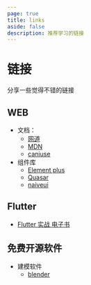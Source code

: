 ```yaml
---
page: true
title: links
aside: false
description: 推荐学习的链接
---
```


# 链接

分享一些觉得不错的链接

## WEB

- 文档：
  - [网道](https://wangdoc.com/)
  - [MDN](https://developer.mozilla.org/zh-CN/)
  - [caniuse](https://caniuse.com/)
- 组件库
  - [Element plus](https://element-plus.gitee.io/zh-CN/)
  - [Quasar](http://www.quasarchs.com/)
  - [naiveui](https://www.naiveui.com/)


## Flutter

- [Flutter 实战 电子书](https://book.flutterchina.club/)


## 免费开源软件

- 建模软件
  - [blender](https://www.blender.org/)

